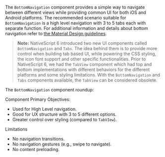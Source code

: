 The `BottomNavigation` component provides a simple way to navigate between different views while providing common UI for both iOS and Android platforms.  The recommended scenario suitable for `BottomNavigation` is a high level navigation with 3 to 5 tabs each with separate function. For additional information and details about bottom navigation refer to [the Material Design guidelines](https://material.io/design/components/bottom-navigation.html#usage).

> **Note:** NativeScript 6 introduced two new UI components called `BottomNavigation` and `Tabs`. The idea behind them is to provide more control when building tab based UI, while powering the CSS styling, the icon font support and other specific functionalities. Prior to NativeScript 6, we had the `TabView` component which had top and bottom implementations with different behaviors for the different platforms and some styling limitations. With the `BottomNavigation` and `Tabs` components available, the `TabView` can be considered obsolete.

The `BottomNavigation` component roundup:

Component Primary Objectives:
- Used for High Level navigation.
- Good for UX structure with 3 to 5 different options.
- Greater control over styling (compared to `TabVIew`).

Limitations 
- No navigation transitions.
- No navigation gestures (e.g., swipe to navigate).
- No content preloading.
